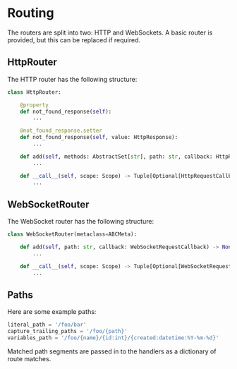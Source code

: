 # Routing

The routers are split into two: HTTP and WebSockets. A basic router is provided, but this can be replaced if
required.

## HttpRouter

The HTTP router has the following structure:

```python
class HttpRouter:

    @property
    def not_found_response(self):
        ...

    @not_found_response.setter
    def not_found_response(self, value: HttpResponse):
        ...

    def add(self, methods: AbstractSet[str], path: str, callback: HttpRequestCallback) -> None:
        ...

    def __call__(self, scope: Scope) -> Tuple[Optional[HttpRequestCallback], Optional[RouteMatches]]:
        ...
```

## WebSocketRouter

The WebSocket router has the following structure:

```python
class WebSocketRouter(metaclass=ABCMeta):

    def add(self, path: str, callback: WebSocketRequestCallback) -> None:
        ...

    def __call__(self, scope: Scope) -> Tuple[Optional[WebSocketRequestCallback], Optional[RouteMatches]]:
        ...
```

## Paths

Here are some example paths:

```python
literal_path = '/foo/bar'
capture_trailing_paths = '/foo/{path}'
variables_path = '/foo/{name}/{id:int}/{created:datetime:%Y-%m-%d}'
```

Matched path segments are passed in to the handlers as a dictionary of route matches.
